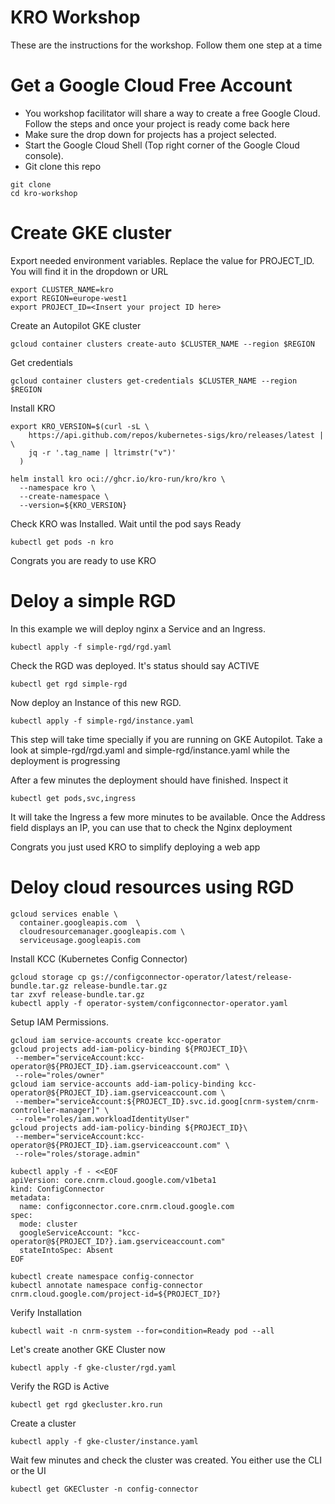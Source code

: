 # KRO Workshop
These are the instructions for the workshop. Follow them one step at a time

# Get a Google Cloud Free Account
- You workshop facilitator will share a way to create a free Google Cloud. Follow the steps and once your project is ready come back here
- Make sure the drop down for projects has a project selected.
- Start the Google Cloud Shell (Top right corner of the Google Cloud console).
- Git clone this repo
```
git clone 
cd kro-workshop
```
# Create GKE cluster
Export needed environment variables. Replace the value for PROJECT_ID. You will find it in the dropdown or URL

```
export CLUSTER_NAME=kro
export REGION=europe-west1
export PROJECT_ID=<Insert your project ID here>
```

Create an Autopilot GKE cluster

```
gcloud container clusters create-auto $CLUSTER_NAME --region $REGION
```

Get credentials

```
gcloud container clusters get-credentials $CLUSTER_NAME --region $REGION
```

Install KRO

```
export KRO_VERSION=$(curl -sL \
    https://api.github.com/repos/kubernetes-sigs/kro/releases/latest | \
    jq -r '.tag_name | ltrimstr("v")'
  )

helm install kro oci://ghcr.io/kro-run/kro/kro \
  --namespace kro \
  --create-namespace \
  --version=${KRO_VERSION}
```

Check KRO was Installed. Wait until the pod says Ready

```
kubectl get pods -n kro
```

Congrats you are ready to use KRO

# Deloy a simple RGD

In this example we will deploy nginx a Service and an Ingress.

```
kubectl apply -f simple-rgd/rgd.yaml
```

Check the RGD was deployed. It's status should say ACTIVE

```
kubectl get rgd simple-rgd
```

Now deploy an Instance of this new RGD.

```
kubectl apply -f simple-rgd/instance.yaml
```

This step will take time specially if you are running on GKE Autopilot.
Take a look at simple-rgd/rgd.yaml and simple-rgd/instance.yaml while the deployment is progressing

After a few minutes the deployment should have finished. Inspect it

```
kubectl get pods,svc,ingress
```

It will take the Ingress a few more minutes to be available. Once the Address field displays an IP, you can use that to check the Nginx deployment

Congrats you just used KRO to simplify deploying a web app

# Deloy cloud resources using RGD

```
gcloud services enable \
  container.googleapis.com  \
  cloudresourcemanager.googleapis.com \
  serviceusage.googleapis.com
```

Install KCC (Kubernetes Config Connector)

```
gcloud storage cp gs://configconnector-operator/latest/release-bundle.tar.gz release-bundle.tar.gz
tar zxvf release-bundle.tar.gz
kubectl apply -f operator-system/configconnector-operator.yaml
```

Setup IAM Permissions.

```
gcloud iam service-accounts create kcc-operator
gcloud projects add-iam-policy-binding ${PROJECT_ID}\
 --member="serviceAccount:kcc-operator@${PROJECT_ID}.iam.gserviceaccount.com" \
 --role="roles/owner"
gcloud iam service-accounts add-iam-policy-binding kcc-operator@${PROJECT_ID}.iam.gserviceaccount.com \
 --member="serviceAccount:${PROJECT_ID}.svc.id.goog[cnrm-system/cnrm-controller-manager]" \
 --role="roles/iam.workloadIdentityUser"
gcloud projects add-iam-policy-binding ${PROJECT_ID}\
 --member="serviceAccount:kcc-operator@${PROJECT_ID}.iam.gserviceaccount.com" \
 --role="roles/storage.admin"
```

```
kubectl apply -f - <<EOF
apiVersion: core.cnrm.cloud.google.com/v1beta1
kind: ConfigConnector
metadata:
  name: configconnector.core.cnrm.cloud.google.com
spec:
  mode: cluster
  googleServiceAccount: "kcc-operator@${PROJECT_ID?}.iam.gserviceaccount.com"
  stateIntoSpec: Absent
EOF
```

```
kubectl create namespace config-connector
kubectl annotate namespace config-connector cnrm.cloud.google.com/project-id=${PROJECT_ID?}
```

Verify Installation

```
kubectl wait -n cnrm-system --for=condition=Ready pod --all
```

Let's create another GKE Cluster now

```
kubectl apply -f gke-cluster/rgd.yaml
```

Verify the RGD is Active

```
kubectl get rgd gkecluster.kro.run
```

Create a cluster

```
kubectl apply -f gke-cluster/instance.yaml
```

Wait few minutes and check the cluster was created. You either use the CLI or the UI

```
kubectl get GKECluster -n config-connector
```